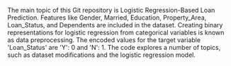 The main topic of this Git repository is Logistic Regression-Based Loan Prediction. Features like Gender, Married, Education, Property_Area, Loan_Status, and Dependents are included in the dataset. Creating binary representations for logistic regression from categorical variables is known as data preprocessing. The encoded values for the target variable 'Loan_Status' are 'Y': 0 and 'N': 1. The code explores a number of topics, such as dataset modifications and the logistic regression model.
